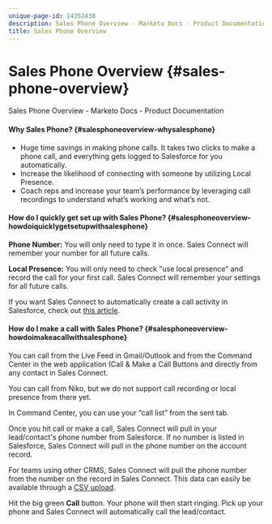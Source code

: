 ```yaml
---
unique-page-id: 14352438
description: Sales Phone Overview - Marketo Docs - Product Documentation
title: Sales Phone Overview
---
```


# Sales Phone Overview {#sales-phone-overview}

Sales Phone Overview - Marketo Docs - Product Documentation

#### Why Sales Phone? {#salesphoneoverview-whysalesphone}

* Huge time savings in making phone calls. It takes two clicks to make a phone call, and everything gets logged to Salesforce for you automatically.
* Increase the likelihood of connecting with someone by utilizing Local Presence.
* Coach reps and increase your team’s performance by leveraging call recordings to understand what’s working and what’s not.

#### How do I quickly get set up with Sales Phone? {#salesphoneoverview-howdoiquicklygetsetupwithsalesphone}

**Phone Number:** You will only need to type it in once. Sales Connect will remember your number for all future calls.

**Local Presence:** You will only need to check "use local presence" and record the call for your first call. Sales Connect will remember your settings for all future calls.

If you want Sales Connect to automatically create a call activity in Salesforce, check out [this article](http://docs.marketo.com/x/joLS).

#### How do I make a call with Sales Phone? {#salesphoneoverview-howdoimakeacallwithsalesphone}

You can call from the Live Feed in Gmail/Outlook and from the Command Center in the web application (Call & Make a Call Buttons and directly from any contact in Sales Connect.

You can call from Niko, but we do not support call recording or local presence from there yet.

In Command Center, you can use your “call list” from the sent tab.

Once you hit call or make a call, Sales Connect will pull in your lead/contact's phone number from Salesforce. If no number is listed in Salesforce, Sales Connect will pull in the phone number on the account record.

For teams using other CRMS, Sales Connect will pull the phone number from the number on the record in Sales Connect. This data can easily be available through a [CSV upload](http://docs.marketo.com/x/HIPS).

Hit the big green **Call** button. Your phone will then start ringing. Pick up your phone and Sales Connect will automatically call the lead/contact.
